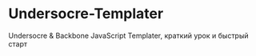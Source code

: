 Undersocre-Templater
====================

Undersocre &amp; Backbone JavaScript Templater, краткий урок и быстрый старт
